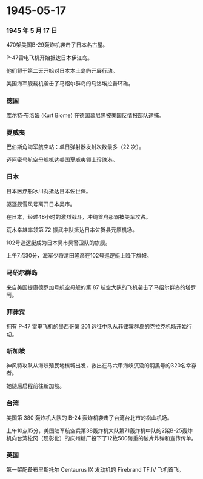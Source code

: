 # 1945-05-17

### 1945 年 5 月 17 日

470架美国B-29轰炸机袭击了日本名古屋。

P-47雷电飞机开始抵达日本伊江岛。

他们将于第二天开始对日本本土岛屿开展行动。

美国海军舰载机袭击了马绍尔群岛的马洛埃拉普环礁。

### 德国

库尔特·布洛姆 (Kurt Blome) 在德国慕尼黑被美国反情报部队逮捕。

### 夏威夷

巴伯斯角海军航空站：单日弹射器发射次数最多（22 次）。

迈阿密号航空母舰抵达美国夏威夷领土珍珠港。

### 日本

日本医疗船冰川丸抵达日本佐世保。

驱逐舰雪风号离开日本吴市。

在日本，经过48小时的激烈战斗，冲绳首府那霸被美军攻占。

荒木幸雄率领第 72 振武中队抵达日本佐贺县元原机场。

102号巡逻艇成为日本吴市吴警卫队的旗舰。

上午7点30分，海军少将清田隆彦在102号巡逻艇上降下旗帜。

### 马绍尔群岛

来自美国提康德罗加号航空母舰的第 87
航空大队的飞机袭击了马绍尔群岛的塔罗阿。

### 菲律宾

拥有 P-47 雷电飞机的墨西哥第 201
远征中队从菲律宾群岛的克拉克机场开始行动。

### 新加坡

神风特攻队从海峡殖民地槟城出发，救出在马六甲海峡沉没的羽黑号的320名幸存者。

她随后启程前往新加坡。

### 台湾

美国第 380 轰炸机大队的 B-24 轰炸机袭击了台湾台北市的松山机场。

上午10点15分，美国陆军航空兵第38轰炸机大队第71轰炸机中队的2架B-25轰炸机向台湾松冈（现彰化）的庆州糖厂投下了12枚500磅重的破片炸弹和宣传传单。

### 英国

第一架配备布里斯托尔 Centaurus IX 发动机的 Firebrand TF.IV 飞机首飞。